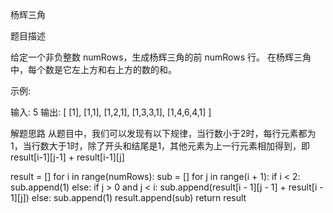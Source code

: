 杨辉三角

题目描述

给定一个非负整数 numRows，生成杨辉三角的前 numRows 行。
在杨辉三角中，每个数是它左上方和右上方的数的和。

示例:

输入: 5
输出:
[
     [1],
    [1,1],
   [1,2,1],
  [1,3,3,1],
 [1,4,6,4,1]
]

解题思路
从题目中，我们可以发现有以下规律，当行数小于2时，每行元素都为1，当行数大于1时，除了开头和结尾是1，其他元素为上一行元素相加得到，即result[i-1][j-1] + result[i-1][j]

result = []
for i in range(numRows):
	sub = []
	for j in range(i + 1):
		if i < 2:
			sub.append(1)
		else:
			if j > 0 and j < i:
				sub.append(result[i - 1][j - 1] + result[i - 1][j])
			else:
				sub.append(1)
	result.append(sub)
return result
